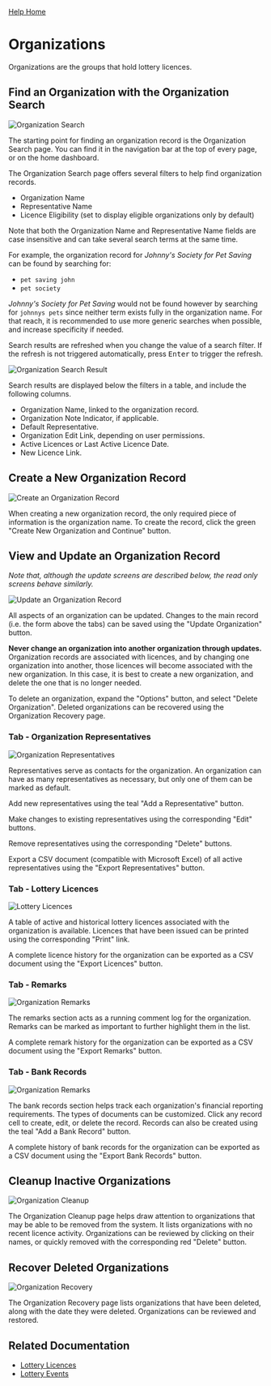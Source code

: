 [Help Home](readme.md)

# Organizations

Organizations are the groups that hold lottery licences.


## Find an Organization with the Organization Search

![Organization Search](images/organization-search.png)

The starting point for finding an organization record is the Organization Search page.
You can find it in the navigation bar at the top of every page,
or on the home dashboard.

The Organization Search page offers several filters to help find organization records.

- Organization Name
- Representative Name
- Licence Eligibility (set to display eligible organizations only by default)

Note that both the Organization Name and Representative Name fields
are case insensitive and can take several search terms at the same time.

For example, the organization record for *Johnny's Society for Pet Saving*
can be found by searching for:

- `pet saving john`
- `pet society`

*Johnny's Society for Pet Saving* would not be found however by searching for
`johnnys pets` since neither term exists fully in the organization name.
For that reach, it is recommended to use more generic searches when possible,
and increase specificity if needed.

Search results are refreshed when you change the value of a search filter.
If the refresh is not triggered automatically, press <kbd>Enter</kbd>
to trigger the refresh.

![Organization Search Result](images/organization-search-results.png)

Search results are displayed below the filters in a table,
and include the following columns.

- Organization Name, linked to the organization record.
- Organization Note Indicator, if applicable.
- Default Representative.
- Organization Edit Link, depending on user permissions.
- Active Licences or Last Active Licence Date.
- New Licence Link.


## Create a New Organization Record

![Create an Organization Record](images/organization-create.png)

When creating a new organization record, the only required piece of information
is the organization name.  To create the record,
click the green "Create New Organization and Continue" button.


## View and Update an Organization Record

*Note that, although the update screens are described below,
the read only screens behave similarly.*

![Update an Organization Record](images/organization-edit.png)

All aspects of an organization can be updated.
Changes to the main record (i.e. the form above the tabs)
can be saved using the "Update Organization" button.

**Never change an organization into another organization through updates.**
Organization records are associated with licences, and by changing one
organization into another, those licences will become associated with the new organization.
In this case, it is best to create a new organization, and delete the
one that is no longer needed.

To delete an organization, expand the "Options" button, and select "Delete Organization".
Deleted organizations can be recovered using the Organization Recovery page.


### Tab - Organization Representatives

![Organization Representatives](images/organization-edit-representatives.png)

Representatives serve as contacts for the organization.
An organization can have as many representatives as necessary,
but only one of them can be marked as default.

Add new representatives using the teal "Add a Representative" button.

Make changes to existing representatives using the corresponding "Edit" buttons.

Remove representatives using the corresponding "Delete" buttons.

Export a CSV document (compatible with Microsoft Excel) of all active representatives
using the "Export Representatives" button.


### Tab - Lottery Licences

![Lottery Licences](images/organization-edit-licences.png)

A table of active and historical lottery licences associated with the organization is available.
Licences that have been issued can be printed using the corresponding "Print" link.

A complete licence history for the organization can be exported as a CSV document
using the "Export Licences" button.


### Tab - Remarks

![Organization Remarks](images/organization-edit-remarks.png)

The remarks section acts as a running comment log for the organization.
Remarks can be marked as important to further highlight them in the list.

A complete remark history for the organization can be exported as a CSV document
using the "Export Remarks" button.


### Tab - Bank Records

![Organization Remarks](images/organization-edit-bankRecords.png)

The bank records section helps track each organization's financial reporting requirements.
The types of documents can be customized.
Click any record cell to create, edit, or delete the record.
Records can also be created using the teal "Add a Bank Record" button.

A complete history of bank records for the organization can be exported as a CSV document
using the "Export Bank Records" button.


## Cleanup Inactive Organizations

![Organization Cleanup](images/organization-cleanup.png)

The Organization Cleanup page helps draw attention to organizations that may be able to be
removed from the system. It lists organizations with no recent licence activity.
Organizations can be reviewed by clicking on their names, or quickly removed with
the corresponding red "Delete" button.


## Recover Deleted Organizations

![Organization Recovery](images/organization-recovery.png)

The Organization Recovery page lists organizations that have been deleted,
along with the date they were deleted.  Organizations can be reviewed and restored.


## Related Documentation

- [Lottery Licences](licences.md)
- [Lottery Events](events.md)
